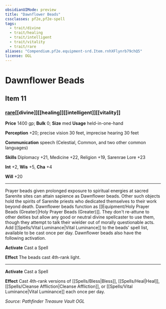 ```yaml
---
obsidianUIMode: preview
title: "Dawnflower Beads"
cssclasses: pf2e,pf2e-spell
tags:
  - trait/divine
  - trait/healing
  - trait/intelligent
  - trait/vitality
  - trait/rare
aliases: "Compendium.pf2e.equipment-srd.Item.rnhXFlynrb79chQ5"
license: OGL
---
```

# Dawnflower Beads
## Item 11
### [rare](rare "Rare Rarity Trait")[[divine]][[healing]][[intelligent]][[vitality]]


**Price** 1400 gp; 
**Bulk** 0; **Size** med
**Usage** held-in-one-hand

**Perception** +20; precise vision 30 feet, imprecise hearing 30 feet

**Communication** speech (Celestial, Common, and two other common languages)

**Skills** Diplomacy +21, Medicine +22, Religion +19, Sarenrae Lore +23

**Int** +2, **Wis** +5, **Cha** +4

**Will** +20

* * *

Prayer beads given prolonged exposure to spiritual energies at sacred Sarenite sites can attain sapience as Dawnflower beads. Other such objects hold the spirits of Sarenite priests who dedicated themselves to their work beyond death. Dawnflower beads function as [[Equipment/Holy Prayer Beads (Greater)|Holy Prayer Beads (Greater)]]. They don't re-attune to other deities but allow any good or neutral divine spellcaster to use them, though they attempt to talk their wielder out of morally questionable acts. Add [[Spells/Vital Luminance|Vital Luminance]] to the beads' spell list, available to be cast once per day. Dawnflower beads also have the following activation.

**Activate** Cast a Spell

**Effect** The beads cast 4th-rank light.

* * *

**Activate** Cast a Spell

**Effect** Cast 4th-rank versions of [[Spells/Bless|Bless]], [[Spells/Heal|Heal]], [[Spells/Cleanse Affliction|Cleanse Affliction]], or [[Spells/Vital Luminance|Vital Luminance]] each once per day.

*Source: Pathfinder Treasure Vault*
*OGL*